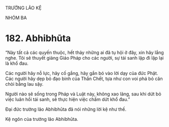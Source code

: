 TRƯỞNG LÃO KỆ

NHÓM BA

# 182. Abhibhūta

“Này tất cả các quyến thuộc, hết thảy những ai đã tụ hội ở đây, xin hãy lắng nghe. Tôi sẽ thuyết giảng Giáo Pháp cho các người, sự tái sanh lập đi lập lại là khổ đau.

Các người hãy nỗ lực, hãy cố gắng, hãy gắn bó vào lời dạy của đức Phật. Các người hãy dẹp bỏ đạo binh của Thần Chết, tựa như con voi phá bỏ căn chòi bằng lau sậy.

Người nào sẽ sống trong Pháp và Luật này, không xao lãng, sau khi dứt bỏ việc luân hồi tái sanh, sẽ thực hiện việc chấm dứt khổ đau.”

Đại đức trưởng lão Abhibhūta đã nói những lời kệ như thế.

Kệ ngôn của trưởng lão Abhibhūta.
